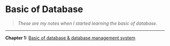 
# Basic of Database

> *These are my notes when I started learning the basic of database.*

---

**Chapter 1:** [Basic of database & database management system](Chapter1/README.md)
